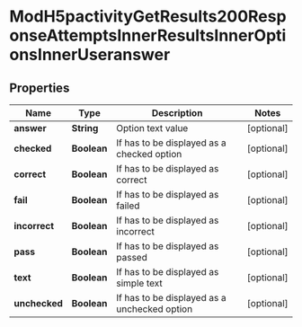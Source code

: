 

# ModH5pactivityGetResults200ResponseAttemptsInnerResultsInnerOptionsInnerUseranswer


## Properties

| Name | Type | Description | Notes |
|------------ | ------------- | ------------- | -------------|
|**answer** | **String** | Option text value |  [optional] |
|**checked** | **Boolean** | If has to be displayed as a checked option |  [optional] |
|**correct** | **Boolean** | If has to be displayed as correct |  [optional] |
|**fail** | **Boolean** | If has to be displayed as failed |  [optional] |
|**incorrect** | **Boolean** | If has to be displayed as incorrect |  [optional] |
|**pass** | **Boolean** | If has to be displayed as passed |  [optional] |
|**text** | **Boolean** | If has to be displayed as simple text |  [optional] |
|**unchecked** | **Boolean** | If has to be displayed as a unchecked option |  [optional] |




